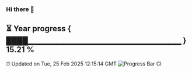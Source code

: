 ### Hi there 👋
⏳ Year progress { ████▁▁▁▁▁▁▁▁▁▁▁▁▁▁▁▁▁▁▁▁▁▁▁▁▁▁ } 15.21 %
---
⏰ Updated on Tue, 25 Feb 2025 12:15:14 GMT
![Progress Bar CI](https://github.com/Moyi321/Moyi321/workflows/Progress%20Bar%20CI/badge.svg)
